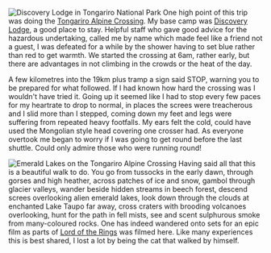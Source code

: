![Discovery Lodge in Tongariro National Park](tong_lodge.JPG)
One high point of this trip was doing the
[Tongariro Alpine Crossing](https://www.tongarirocrossing.org.nz/).
My base camp was
[Discovery Lodge](https://www.discoverynz.com/),
a good place to stay. Helpful staff who gave good advice for the hazardous undertaking, called me by name which made feel like a friend not a guest, I was defeated for a while by the shower having to set blue rather than red to get warmth. We started the crossing at 6am, rather early, but there are advantages in not climbing in the crowds or the heat of the day.

A few kilometres into the 19km plus tramp a sign said STOP, warning you to be prepared for what followed. If I had known how hard the crossing was I wouldn't have tried it. Going up it seemed like I had to stop every few paces for my heartrate to drop to normal, in places the screes were treacherous and I slid more than I stepped, coming down my feet and legs were suffering from repeated heavy footfalls. My ears felt the cold, could have used the Mongolian style head covering one crosser had. As everyone overtook me began to worry if I was going to get round before the last shuttle. Could only admire those who were running round!

![Emerald Lakes on the Tongariro Alpine Crossing](tong_emer.JPG)
Having said all that this is a beautiful walk to do. You go from tussocks in the early dawn, through gorses and high heather, across patches of ice and snow, gambol through glacier valleys, wander beside hidden streams in beech forest, descend screes overlooking alien emerald lakes, look down through the clouds at enchanted Lake Taupo far away, cross craters with brooding volcanoes overlooking, hunt for the path in fell mists, see and scent sulphurous smoke from many-coloured rocks. One has indeed wandered onto sets for an epic film as parts of
[Lord of the Rings](https://www.imdb.com/title/tt0167260/) was filmed here. Like many experiences this is best shared, I lost a lot by being the cat that walked by himself.
